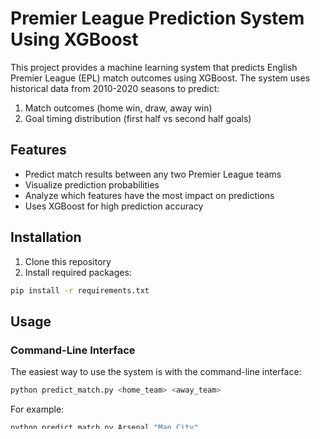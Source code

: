 # Premier League Prediction System Using XGBoost

This project provides a machine learning system that predicts English Premier League (EPL) match outcomes using XGBoost. The system uses historical data from 2010-2020 seasons to predict:

1. Match outcomes (home win, draw, away win)
2. Goal timing distribution (first half vs second half goals)

## Features

- Predict match results between any two Premier League teams
- Visualize prediction probabilities
- Analyze which features have the most impact on predictions
- Uses XGBoost for high prediction accuracy

## Installation

1. Clone this repository
2. Install required packages:

```bash
pip install -r requirements.txt
```

## Usage

### Command-Line Interface

The easiest way to use the system is with the command-line interface:

```bash
python predict_match.py <home_team> <away_team>
```

For example:
```bash
python predict_match.py Arsenal "Man City"
```

If you run the script without arguments, it will display a list of all available teams:
```bash
python predict_match.py
```

### 2021 Season Predictions

To run predictions on specific matches from the 2021 season:

```bash
python test_2021_predictions.py
```

This script:
- Predicts outcomes for 5 key matches from the beginning of the 2021 season
- Displays individual match predictions and probabilities
- Shows a summary table of all predictions
- Generates a visualization comparing all match predictions

### Running the Example Script

You can also run the example prediction script:

```bash
python epl_prediction.py
```

This will:
- Load the EPL dataset
- Train XGBoost prediction models
- Predict and visualize the outcome of a sample match (Arsenal vs Man City)

### Using in Your Own Code

To predict different matches, you can import the `EPLPredictor` class in your own code:

```python
from epl_prediction import EPLPredictor

# Initialize and train the model
predictor = EPLPredictor()
predictor.load_data()
predictor.prepare_features()
predictor.train_models()

# Predict a custom match
prediction = predictor.predict_match("Liverpool", "Chelsea")

# Display prediction
print(f"Match: {prediction['match']}")
print("\nResult Probabilities:")
for outcome, prob in prediction['match_result'].items():
    print(f"  {outcome}: {prob}")

print("\nGoal Timing Probabilities:")
print(f"  First Half: {prediction['goal_timing']['first_half_goals']}")
print(f"  Second Half: {prediction['goal_timing']['second_half_goals']}")

# Visualize prediction
predictor.visualize_prediction(prediction)
```

## Dataset

The system uses the EPL dataset from seasons 2010-2020, which includes:
- Match results
- Team statistics (shots, corners, fouls, etc.)
- Goal timing information (halftime vs full-time)

## How It Works

The prediction system uses two XGBoost models:
1. A multi-class classifier for predicting match outcomes (home win, draw, away win)
2. A binary classifier for predicting whether more goals will be scored in the first or second half

Features used for prediction include:
- Team identities
- Match timing (month, day of week)
- Historical team performance statistics 